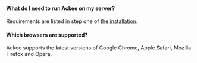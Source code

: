 #### What do I need to run Ackee on my server?
Requirements are listed in step one of [the installation](Installation.md).

#### Which browsers are supported?
Ackee supports the latest versions of Google Chrome, Apple Safari, Mozilla Firefox and Opera.